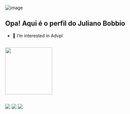![image](https://user-images.githubusercontent.com/74982676/129993569-b1a65b00-80cd-49f4-a62a-13ad5ed13a04.png)

## Opa! Aqui é o perfil do Juliano Bobbio
- 👀 I’m interested in Advpl

##

 <div>
  <a href="https://github.com/julianobobbio">
  <img height="150em" src="https://github-readme-stats.vercel.app/api?username=julianobobbio&show_icons=true&theme=blue-green&include_all_commits=true&count_private=true"/>
</div>
 
 ##
 
 <div> 
 <a href="https://instagram.com/julianobobbio" target="_blank"><img src="https://img.shields.io/badge/-Instagram-%23E4405F?style=for-the-badge&logo=instagram&logoColor=white" target="_blank"></a>
  <a href = "mailto:juliano.bobbio@gmail.com"><img src="https://img.shields.io/badge/Gmail-D14836?style=for-the-badge&logo=gmail&logoColor=white" target="_blank"></a>
  <a href="https://www.linkedin.com/in/juliano-bobbio-801843a" target="_blank"><img src="https://img.shields.io/badge/LinkedIn-0077B5?style=for-the-badge&logo=linkedin&logoColor=white" target="_blank"></a> 
 

</div>
